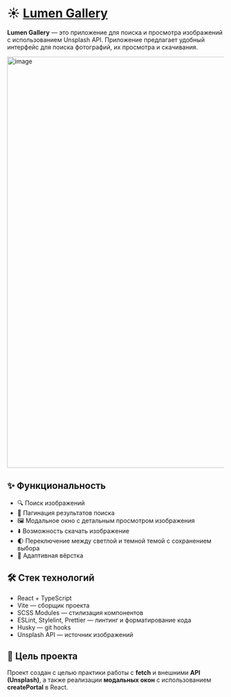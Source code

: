 # ☀️ [Lumen Gallery](https://flinski.github.io/lumen-gallery/)

**Lumen Gallery** — это приложение для поиска и просмотра изображений с использованием Unsplash API. Приложение предлагает удобный интерфейс для поиска фотографий, их просмотра и скачивания.

<img width="1882" height="955" alt="image" src="https://github.com/user-attachments/assets/32ca607d-5801-43ff-95f2-f0c597fbba03" />


## ✨ Функциональность

* 🔍 Поиск изображений
* 📄 Пагинация результатов поиска
* 🖼️ Модальное окно с детальным просмотром изображения
* ⬇️ Возможность скачать изображение
* 🌓 Переключение между светлой и темной темой с сохранением выбора
* 📱 Адаптивная вёрстка

## 🛠️ Стек технологий

* React + TypeScript
* Vite — сборщик проекта
* SCSS Modules — стилизация компонентов
* ESLint, Stylelint, Prettier — линтинг и форматирование кода
* Husky — git hooks
* Unsplash API — источник изображений

## 🎯 Цель проекта

Проект создан с целью практики работы с **fetch** и внешними **API (Unsplash)**, а также реализации **модальных окон** с использованием **createPortal** в React.

